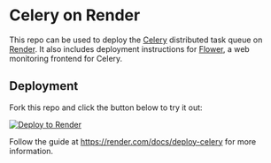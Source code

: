 # Celery on Render

This repo can be used to deploy the [Celery](https://github.com/celery/celery) distributed task queue on [Render](https://render.com). 
It also includes deployment instructions for [Flower](https://github.com/mher/flower), a web monitoring frontend for Celery.

## Deployment
Fork this repo and click the button below to try it out:

[![Deploy to Render](https://render.com/images/deploy-to-render-button.svg)](https://render.com/deploy)

Follow the guide at https://render.com/docs/deploy-celery for more information.
